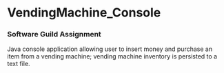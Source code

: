 # VendingMachine_Console
### Software Guild Assignment
Java console application allowing user to insert money and purchase an item from a vending machine; vending machine inventory is persisted to a text file.
